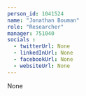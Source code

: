 ```yaml
---
person_id: 1041524
name: "Jonathan Bouman"
role: "Researcher"
manager: 751040
socials :
  - twitterUrl: None
  - linkedInUrl: None
  - facebookUrl: None
  - websiteUrl: None
---
```

None
